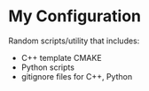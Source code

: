# My Configuration

Random scripts/utility that includes:
 - C++ template CMAKE
 - Python scripts
 - gitignore files for C++, Python
